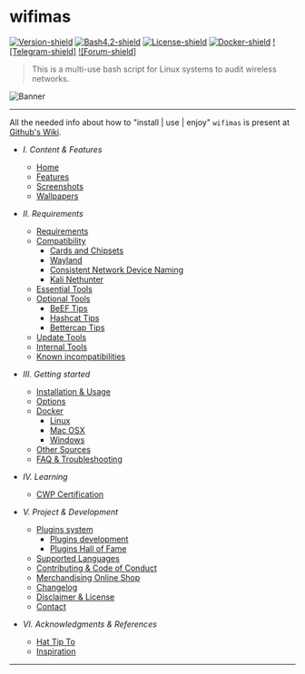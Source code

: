 # wifimas
[![Version-shield]](https://raw.githubusercontent.com/1Prodis/wifimas/master/CHANGELOG.md) [![Bash4.2-shield]](http://tldp.org/LDP/abs/html/bashver4.html#AEN21220) [![License-shield]](https://raw.githubusercontent.com/1Prodis/wifimas/master/LICENSE.md) [![Docker-shield]](https://hub.docker.com/r/1Prodis/wifimas/) [![Telegram-shield]](https://t.me/masterhackteam) [![Forum-shield]](https://masterhackteam.com)




> This is a multi-use bash script for Linux systems to audit wireless networks.

![Banner]

---

All the needed info about how to "install | use | enjoy" `wifimas` is present at [Github's Wiki].

- *I. Content & Features*
  - [Home]
  - [Features]
  - [Screenshots]
  - [Wallpapers]


- *II. Requirements*
  - [Requirements]
  - [Compatibility]
	 - [Cards and Chipsets]
	 - [Wayland]
	 - [Consistent Network Device Naming]
	 - [Kali Nethunter]
  - [Essential Tools]
  - [Optional Tools]
	 - [BeEF Tips]
	 - [Hashcat Tips]
	 - [Bettercap Tips]
  - [Update Tools]
  - [Internal Tools]
  - [Known incompatibilities]


- *III. Getting started*
  - [Installation & Usage]
  - [Options]
  - [Docker]
	 - [Linux]
	 - [Mac OSX]
	 - [Windows]
  - [Other Sources]
  - [FAQ & Troubleshooting]


- *IV. Learning*
  - [CWP Certification]


- *V. Project & Development*
  - [Plugins system]
	 - [Plugins development]
	 - [Plugins Hall of Fame]
  - [Supported Languages]
  - [Contributing & Code of Conduct]
  - [Merchandising Online Shop]
  - [Changelog]
  - [Disclaimer & License]
  - [Contact]


- *VI. Acknowledgments & References*
  - [Hat Tip To]
  - [Inspiration]

---

[Banner]: https://raw.githubusercontent.com/1Prodis/wifimas/master/imgs/banners/wifimas_banner.png "We will conquer the earth!!"
[Github's Wiki]: https://github.com/1Prodis/wifimas/wiki

[Home]: https://github.com/1Prodis/wifimas/wiki
[Features]: https://github.com/1Prodis/wifimas/wiki/Features
[Screenshots]: https://github.com/1Prodis/wifimas/wiki/Screenshots
[Wallpapers]: https://github.com/1Prodis/wifimas/wiki/Wallpapers
[Requirements]: https://github.com/1Prodis/wifimas/wiki/Requirements
[Compatibility]: https://github.com/1Prodis/wifimas/wiki/Compatibility
[Cards and Chipsets]: https://github.com/1Prodis/wifimas/wiki/Cards%20and%20Chipsets
[Wayland]: https://github.com/1Prodis/wifimas/wiki/Wayland
[Consistent Network Device Naming]: https://github.com/1Prodis/wifimas/wiki/Consistent%20Network%20Device%20Naming
[Kali Nethunter]: https://github.com/1Prodis/wifimas/wiki/Kali%20Nethunter
[Essential Tools]: https://github.com/1Prodis/wifimas/wiki/Essential%20Tools
[Optional Tools]: https://github.com/1Prodis/wifimas/wiki/Optional%20Tools
[BeEF Tips]: https://github.com/1Prodis/wifimas/wiki/BeEF%20Tips
[Hashcat Tips]: https://github.com/1Prodis/wifimas/wiki/Hashcat%20Tips
[Bettercap Tips]: https://github.com/1Prodis/wifimas/wiki/Bettercap%20Tips
[Update Tools]: https://github.com/1Prodis/wifimas/wiki/Update%20Tools
[Internal Tools]: https://github.com/1Prodis/wifimas/wiki/Internal%20Tools
[Known incompatibilities]: https://github.com/1Prodis/wifimas/wiki/Known%20incompatibilities
[Installation & Usage]: https://github.com/1Prodis/wifimas/wiki/Installation%20&%20Usage
[Options]: https://github.com/1Prodis/wifimas/wiki/Options
[Docker]: https://github.com/1Prodis/wifimas/wiki/Docker
[Linux]: https://github.com/1Prodis/wifimas/wiki/Docker%20Linux
[Mac OSX]: https://github.com/1Prodis/wifimas/wiki/Docker%20Mac%20OSX
[Windows]: https://github.com/1Prodis/wifimas/wiki/Docker%20Windows
[Other Sources]: https://github.com/1Prodis/wifimas/wiki/Other%20Sources
[FAQ & Troubleshooting]: https://github.com/1Prodis/wifimas/wiki/FAQ%20&%20Troubleshooting
[CWP Certification]: https://github.com/1Prodis/wifimas/wiki/CWP%20Certification
[Plugins system]: https://github.com/1Prodis/wifimas/wiki/Plugins%20System
[Plugins development]: https://github.com/1Prodis/wifimas/wiki/Plugins%20Development
[Plugins Hall of Fame]: https://github.com/1Prodis/wifimas/wiki/Plugins%20Hall%20of%20Fame
[Supported Languages]: https://github.com/1Prodis/wifimas/wiki/Supported%20Languages
[Contributing & Code of Conduct]: https://github.com/1Prodis/wifimas/wiki/Contributing-&-Code-of-Conduct
[Merchandising Online Shop]: https://wifimas.creator-spring.com/
[Changelog]: https://github.com/1Prodis/wifimas/wiki/Changelog
[Disclaimer & License]: https://github.com/1Prodis/wifimas/wiki/Disclaimer%20&%20License
[Contact]: https://github.com/1Prodis/wifimas/wiki/Contact
[Hat Tip To]: https://github.com/1Prodis/wifimas/wiki/Hat%20Tip%20To
[Inspiration]: https://github.com/1Prodis/wifimas/wiki/Inspiration

[Version-shield]: https://img.shields.io/badge/version-11.40-blue.svg?style=flat-square&colorA=273133&colorB=0093ee "Latest version"
[Bash4.2-shield]: https://img.shields.io/badge/bash-4.2%2B-blue.svg?style=flat-square&colorA=273133&colorB=00db00 "Bash 4.2 or later"
[License-shield]: https://img.shields.io/badge/license-GPL%20v3%2B-blue.svg?style=flat-square&colorA=273133&colorB=bd0000 "GPL v3+"
[Docker-shield]: https://img.shields.io/docker/automated/1Prodis/wifimas.svg?style=flat-square&colorA=273133&colorB=a9a9a9 "Docker rules!"
[Discord-shield]: https://img.shields.io/discord/629812069964840991.svg?style=flat-square&colorA=273133&colorB=CBA317&logo=discord&label=Discord%20chat
[Paypal-shield]: https://img.shields.io/badge/donate-paypal-blue.svg?style=flat-square&colorA=273133&colorB=b008bb "Paypal"
[Cryptocurrencies-shield]: https://img.shields.io/badge/donate-cryptocurrencies-blue.svg?style=flat-square&colorA=273133&colorB=f7931a "Cryptocurrencies"
